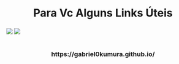 <h1 align="center">Para Vc Alguns Links Úteis</h1>
<h3 align="center"></h3>


<div>
  
<a href="https://instagram.com/seu-usuário-instagram-aqui" target="_blank"><img loading="lazy" src="https://img.shields.io/badge/-Instagram-%23E4405F?style=for-the-badge&logo=instagram&logoColor=white" target="_blank"></a>
<a href="https://spotify.com/seu-usuário-aqui" target="_blank"><img loading="lazy" src="https://img.shields.io/badge/spotify-9146FF?style=for-the-badge&logo=spotify&logoColor=white" target="_blank"></a>
</div>
<div>
<h1 align="center"></h1>
<h3 align="center">https://gabriel0kumura.github.io/</h3>
<h1 align="center"></h1>
